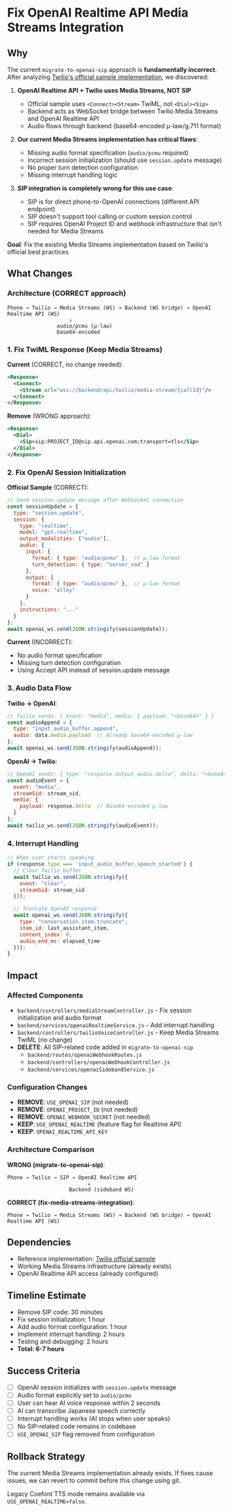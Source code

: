 # Fix OpenAI Realtime API Media Streams Integration

## Why

The current `migrate-to-openai-sip` approach is **fundamentally incorrect**. After analyzing [Twilio's official sample implementation](https://github.com/twilio-samples/speech-assistant-openai-realtime-api-python), we discovered:

1. **OpenAI Realtime API + Twilio uses Media Streams, NOT SIP**
   - Official sample uses `<Connect><Stream>` TwiML, not `<Dial><Sip>`
   - Backend acts as WebSocket bridge between Twilio Media Streams and OpenAI Realtime API
   - Audio flows through backend (base64-encoded μ-law/g.711 format)

2. **Our current Media Streams implementation has critical flaws**:
   - Missing audio format specification (`audio/pcmu` required)
   - Incorrect session initialization (should use `session.update` message)
   - No proper turn detection configuration
   - Missing interrupt handling logic

3. **SIP integration is completely wrong for this use case**:
   - SIP is for direct phone-to-OpenAI connections (different API endpoint)
   - SIP doesn't support tool calling or custom session control
   - SIP requires OpenAI Project ID and webhook infrastructure that isn't needed for Media Streams

**Goal**: Fix the existing Media Streams implementation based on Twilio's official best practices

## What Changes

### Architecture (CORRECT approach)
```
Phone → Twilio → Media Streams (WS) → Backend (WS bridge) → OpenAI Realtime API (WS)
                    ↓
                audio/pcmu (μ-law)
                base64-encoded
```

### 1. Fix TwiML Response (Keep Media Streams)
**Current** (CORRECT, no change needed):
```xml
<Response>
  <Connect>
    <Stream url="wss://backend/api/twilio/media-stream/{callId}"/>
  </Connect>
</Response>
```

**Remove** (WRONG approach):
```xml
<Response>
  <Dial>
    <Sip>sip:PROJECT_ID@sip.api.openai.com;transport=tls</Sip>
  </Dial>
</Response>
```

### 2. Fix OpenAI Session Initialization

**Official Sample** (CORRECT):
```javascript
// Send session.update message after WebSocket connection
const sessionUpdate = {
  type: "session.update",
  session: {
    type: "realtime",
    model: "gpt-realtime",
    output_modalities: ["audio"],
    audio: {
      input: {
        format: { type: "audio/pcmu" },  // μ-law format
        turn_detection: { type: "server_vad" }
      },
      output: {
        format: { type: "audio/pcmu" },  // μ-law format
        voice: "alloy"
      }
    },
    instructions: "..."
  }
};
await openai_ws.send(JSON.stringify(sessionUpdate));
```

**Current** (INCORRECT):
- No audio format specification
- Missing turn detection configuration
- Using Accept API instead of session.update message

### 3. Audio Data Flow

**Twilio → OpenAI**:
```javascript
// Twilio sends: { event: "media", media: { payload: "<base64>" } }
const audioAppend = {
  type: "input_audio_buffer.append",
  audio: data.media.payload  // Already base64-encoded μ-law
};
await openai_ws.send(JSON.stringify(audioAppend));
```

**OpenAI → Twilio**:
```javascript
// OpenAI sends: { type: "response.output_audio.delta", delta: "<base64>" }
const audioEvent = {
  event: "media",
  streamSid: stream_sid,
  media: {
    payload: response.delta  // Base64-encoded μ-law
  }
};
await twilio_ws.send(JSON.stringify(audioEvent));
```

### 4. Interrupt Handling

```javascript
// When user starts speaking
if (response.type === 'input_audio_buffer.speech_started') {
  // Clear Twilio buffer
  await twilio_ws.send(JSON.stringify({
    event: "clear",
    streamSid: stream_sid
  }));

  // Truncate OpenAI response
  await openai_ws.send(JSON.stringify({
    type: "conversation.item.truncate",
    item_id: last_assistant_item,
    content_index: 0,
    audio_end_ms: elapsed_time
  }));
}
```

## Impact

### Affected Components
- `backend/controllers/mediaStreamController.js` - Fix session initialization and audio format
- `backend/services/openaiRealtimeService.js` - Add interrupt handling
- `backend/controllers/twilioVoiceController.js` - Keep Media Streams TwiML (no change)
- **DELETE**: All SIP-related code added in `migrate-to-openai-sip`
  - `backend/routes/openaiWebhookRoutes.js`
  - `backend/controllers/openaiWebhookController.js`
  - `backend/services/openaiSidebandService.js`

### Configuration Changes
- **REMOVE**: `USE_OPENAI_SIP` (not needed)
- **REMOVE**: `OPENAI_PROJECT_ID` (not needed)
- **REMOVE**: `OPENAI_WEBHOOK_SECRET` (not needed)
- **KEEP**: `USE_OPENAI_REALTIME` (feature flag for Realtime API)
- **KEEP**: `OPENAI_REALTIME_API_KEY`

### Architecture Comparison

**WRONG (migrate-to-openai-sip)**:
```
Phone → Twilio → SIP → OpenAI Realtime API
                          ↓
                    Backend (sideband WS)
```

**CORRECT (fix-media-streams-integration)**:
```
Phone → Twilio → Media Streams (WS) → Backend (WS bridge) → OpenAI Realtime API (WS)
```

## Dependencies
- Reference implementation: [Twilio official sample](https://github.com/twilio-samples/speech-assistant-openai-realtime-api-python)
- Working Media Streams infrastructure (already exists)
- OpenAI Realtime API access (already configured)

## Timeline Estimate
- Remove SIP code: 30 minutes
- Fix session initialization: 1 hour
- Add audio format configuration: 1 hour
- Implement interrupt handling: 2 hours
- Testing and debugging: 2 hours
- **Total: 6-7 hours**

## Success Criteria
- [ ] OpenAI session initializes with `session.update` message
- [ ] Audio format explicitly set to `audio/pcmu`
- [ ] User can hear AI voice response within 2 seconds
- [ ] AI can transcribe Japanese speech correctly
- [ ] Interrupt handling works (AI stops when user speaks)
- [ ] No SIP-related code remains in codebase
- [ ] `USE_OPENAI_SIP` flag removed from configuration

## Rollback Strategy
The current Media Streams implementation already exists. If fixes cause issues, we can revert to commit before this change using git.

Legacy Coefont TTS mode remains available via `USE_OPENAI_REALTIME=false`.
